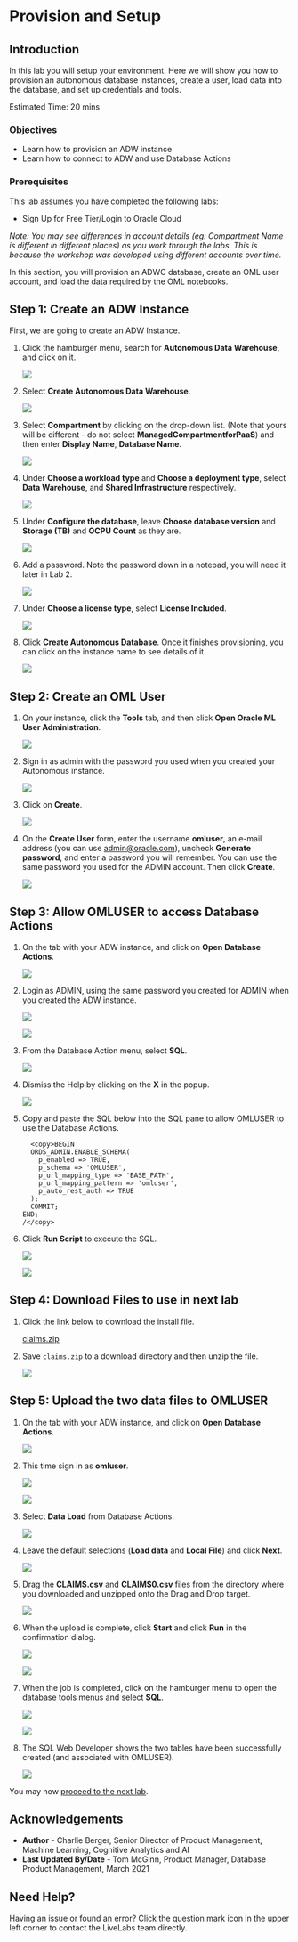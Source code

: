 # Provision and Setup #

## Introduction ##

In this lab you will setup your environment. Here we will show you how to provision an autonomous database instances, create a user, load data into the database, and set up credentials and tools.

Estimated Time: 20 mins

### Objectives
-   Learn how to provision an ADW instance
-   Learn how to connect to ADW and use Database Actions

### Prerequisites

This lab assumes you have completed the following labs:
* Sign Up for Free Tier/Login to Oracle Cloud

*Note: You may see differences in account details (eg: Compartment Name is different in different places) as you work through the labs. This is because the workshop was developed using different accounts over time.*

In this section, you will provision an ADWC database, create an OML user account, and load the data required by the OML notebooks.

## **Step 1:** Create an ADW Instance

First, we are going to create an ADW Instance.

1.  Click the hamburger menu, search for **Autonomous Data Warehouse**, and click on it.

    ![](./images/create-adw.png)

2.  Select **Create Autonomous Data Warehouse**.

    ![](./images/006.png)

3. Select **Compartment** by clicking on the drop-down list. (Note that yours will be different - do not select **ManagedCompartmentforPaaS**) and then enter **Display Name**, **Database Name**.

    ![](./images/prov-adw-1.png)

4.  Under **Choose a workload type** and **Choose a deployment type**, select **Data Warehouse**, and **Shared Infrastructure** respectively.

    ![](./images/prov-adw-2.png)

5.  Under **Configure the database**, leave **Choose database version** and **Storage (TB)** and **OCPU Count** as they are.

    ![](./images/009.png)

6.  Add a password. Note the password down in a notepad, you will need it later in Lab 2.

    ![](./images/010.png)

7.  Under **Choose a license type**, select **License Included**.

    ![](./images/prov-adw-3-ft.png)

8.  Click **Create Autonomous Database**. Once it finishes provisioning, you can click on the instance name to see details of it.

    ![](./images/prov-adw-5.png)

## **Step 2:** Create an OML User

1. On your instance, click the **Tools** tab, and then click **Open Oracle ML User Administration**.

    ![](./images/adw-open-ml-user-admin.png)

2. Sign in as admin with the password you used when you created your Autonomous instance.

    ![](./images/signin-db.png)

3. Click on **Create**.

    ![](images/oml-create-user-1.png)

4. On the **Create User** form, enter the username **omluser**, an e-mail address (you can use admin@oracle.com), uncheck **Generate password**, and enter a password you will remember. You can use the same password you used for the ADMIN account. Then click **Create**.

    ![](images/oml-create-user-2.png)

## **Step 3:** Allow OMLUSER to access Database Actions

1. On the tab with your ADW instance, and click on **Open Database Actions**.

    ![](images/ADW-tools-db-actions.png)

2. Login as ADMIN, using the same password you created for ADMIN when you created the ADW instance.

    ![](images/actions-select-admin.png)

    ![](images/actions-login-admin.png)

3. From the Database Action menu, select **SQL**.

    ![](images/actions-sql.png)

4. Dismiss the Help by clicking on the **X** in the popup.

    ![](images/sql-dev-dismiss-help.png)

5. Copy and paste the SQL below into the SQL pane to allow OMLUSER to use the Database Actions.

    ```
      <copy>BEGIN
      ORDS_ADMIN.ENABLE_SCHEMA(
        p_enabled => TRUE,
        p_schema => 'OMLUSER',
        p_url_mapping_type => 'BASE_PATH',
        p_url_mapping_pattern => 'omluser',
        p_auto_rest_auth => TRUE
      );
      COMMIT;
    END;
    /</copy>
    ```

6. Click **Run Script** to execute the SQL.

    ![](images/sql-dev-add-omluser.png)

    ![](images/sql-dev-add-omluser-success.png)

## **Step 4:** Download Files to use in next lab

1.  Click the link below to download the install file.

    [claims.zip](https://objectstorage.us-ashburn-1.oraclecloud.com/p/yaGHxlS_7qmrSGfYH33N4VLt6e7K8BPm1iqdyDXy0z2Cr8v0jjDXzuQfL4c9BPrY/n/c4u03/b/data-management-library-files/o/claims.zip)

2.  Save `claims.zip` to a download directory and then unzip the file.

    ![](./images/save-claims-zip.png)

## **Step 5**: Upload the two data files to OMLUSER

1. On the tab with your ADW instance, and click on **Open Database Actions**.

    ![](images/ADW-tools-db-actions.png)

2. This time sign in as **omluser**.

    ![](images/omluser-signin-1.png)

    ![](images/omluser-signin-2.png)

3. Select **Data Load** from Database Actions.

    ![](images/datatools-dataload.png)

4. Leave the default selections (**Load data** and **Local File**) and click **Next**.

    ![](images/datatools-dataload-2.png)

5. Drag the **CLAIMS.csv** and **CLAIMS0.csv** files from the directory where you downloaded and unzipped onto the Drag and Drop target.

    ![](images/datatools-dataload-drop-target.png)

6. When the upload is complete, click **Start** and click **Run** in the confirmation dialog.

    ![](images/datatools-dataload-start-job.png)

    ![](images/datatools-dataload-run-job.png)

7. When the job is completed, click on the hamburger menu to open the database tools menus and select **SQL**.

    ![](images/datatools-dataload-run-job-completed.png)

    ![](images/datatools-sql-dev.png)

8. The SQL Web Developer shows the two tables have been successfully created (and associated with OMLUSER).

    ![](images/datatools-sql-dev-tables-loaded.png)

You may now [proceed to the next lab](#next).

## Acknowledgements

- **Author** - Charlie Berger, Senior Director of Product Management, Machine Learning, Cognitive Analytics and AI
- **Last Updated By/Date** - Tom McGinn, Product Manager, Database Product Management, March 2021

## Need Help?
Having an issue or found an error?  Click the question mark icon in the upper left corner to contact the LiveLabs team directly.
